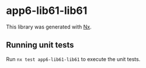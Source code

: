 # app6-lib61-lib61

This library was generated with [Nx](https://nx.dev).

## Running unit tests

Run `nx test app6-lib61-lib61` to execute the unit tests.
